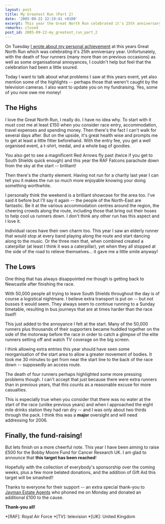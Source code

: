 ```yaml
---
layout: post
title: My Greatest Run (Part 2)
date: '2005-09-22 22:19:41 +0100'
excerpt: This year the Great North Run celebrated it's 25th anniversary. Unfortunately the death of 4 runners and some organisational difficulties, the celebration felt a little soured.
remarks: closed
post_id: 2005-09-22-my_greatest_run_part_2
---
```

On Tuesday [I wrote about my personal achievement][1] at this years Great North Run which was celebrating it's 25th anniversary year. Unfortunately, with the death of four runners (many more than on previous occasions) as well as some organisational annoyances, I couldn't help but feel that the celebration had been a little soured.

Today I want to talk about what problems I saw at this years event, yet also mention some of the highlights -- perhaps those that weren't caught by the television cameras. I also want to update you on my fundraising. Yes, some of you now owe me money!

## The Highs
I love the Great North Run, I really do. I have no idea why. To start with it must cost me at least £150 when you consider race entry, accommodation, travel expenses and spending money. Then there's the fact I can't walk for several days after. But on the upside, it's great health wise and prompts me to get at least a little fitter beforehand. With the entry fee, you get a well organised event, a t-shirt, medal, and a whole bag of goodies.

You also get to see a magnificent Red Arrows fly past (twice if you get to South Shields quick enough) and this year the RAF Falcons parachute down from the sky at the start -- brilliant!

Then there's the charity element. Having not run for a charity last year I can tell you it makes the run so much more enjoyable knowing your doing something worthwhile.

I personally think the weekend is a brilliant showcase for the area too. I've said it before but I'll say it again -- the people of the North-East are fantastic. Be it at the various accommodation centres around the region, the cheering crowds along the route, including those that bring out their hoses to help cool us runners down. I don't think any other run has this aspect and I love it.

Individual races have their own charm too. This year I saw an elderly runner that would stop at every band playing along the route and start dancing along to the music. Or the three men that, when combined created a caterpillar (at least I think it was a caterpillar), yet when they all stopped at the side of the road to relieve themselves... it gave me a little smile anyway!

## The Lows
One thing that has always disappointed me though is getting back to Newcastle after finishing the race.

With 50,000 people all trying to leave South Shields throughout the day is of course a logistical nightmare. I believe extra transport is put on -- but not busses it would seem. They always seem to continue running to a Sunday timetable, resulting in bus journeys that are at times harder than the race itself!

This just added to the annoyance I felt at the start. Many of the 50,000 runners plus thousands of their supporters became huddled together on the side of the motorway before the race in order to catch a glimpse of the elite runners setting off and watch TV coverage on the big screen.

I think allowing extra entries this year should have seen some reorganisation of the start area to allow a greater movement of bodies. It took me 30 minutes to get from near the start line to the back of the race down -- supposedly an access route.

The death of four runners perhaps highlighted some more pressing problems though. I can't accept that just because there were extra runners than in previous years, that this counts as a reasonable excuse for more casualties.

This is especially true when you consider that there was no water at the start of the race (unlike previous years) and when I approached the eight mile drinks station they had ran dry -- and I was only about two thirds through the pack. I think this was a **major** oversight and will need addressing for 2006.

## Finally, the fund-raising!
But lets finish on a more cheerful note. This year I have been aiming to raise £500 for the Bobby Moore Fund for Cancer Research UK. I am glad to announce that **this target has been reached**!

Hopefully with the collection of everybody's sponsorship over the coming weeks, plus a few more belated donations, and the addition of Gift Aid this target will be smashed!!

Thanks to everyone for their support -- an extra special thank-you to [Jayman Estate Agents][2] who phoned me on Monday and donated an additional £100 to the cause.

**Thank-you all!**

[1]: /2005/09/my_greatest_run_part_1
[2]: http://www.jayman.co.uk/

*[RAF]: Royal Air Force
*[TV]: television
*[UK]: United Kingdom